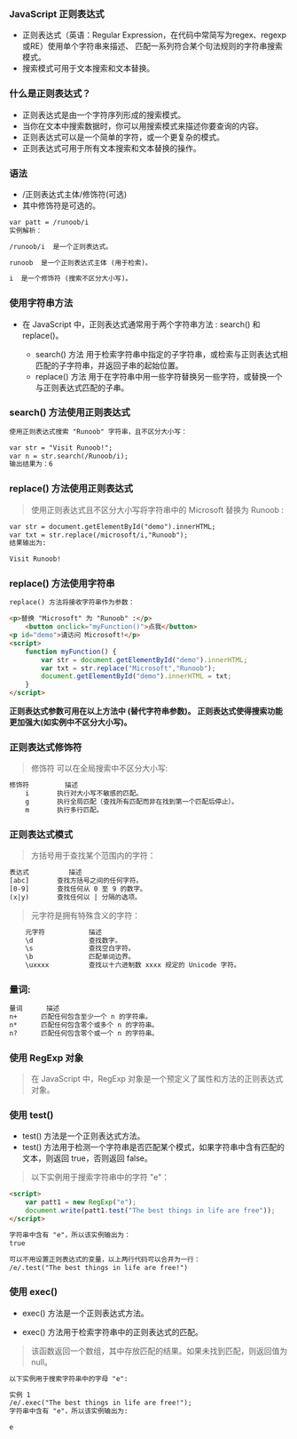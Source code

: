 ### JavaScript 正则表达式
- 正则表达式（英语：Regular Expression，在代码中常简写为regex、regexp或RE）使用单个字符串来描述、
匹配一系列符合某个句法规则的字符串搜索模式。
- 搜索模式可用于文本搜索和文本替换。

### 什么是正则表达式？
- 正则表达式是由一个字符序列形成的搜索模式。
- 当你在文本中搜索数据时，你可以用搜索模式来描述你要查询的内容。
- 正则表达式可以是一个简单的字符，或一个更复杂的模式。
- 正则表达式可用于所有文本搜索和文本替换的操作。

### 语法
- /正则表达式主体/修饰符(可选)
- 其中修饰符是可选的。
```html
var patt = /runoob/i
实例解析：

/runoob/i  是一个正则表达式。

runoob  是一个正则表达式主体 (用于检索)。

i  是一个修饰符 (搜索不区分大小写)。
```
### 使用字符串方法
- 在 JavaScript 中，正则表达式通常用于两个字符串方法 : search() 和 replace()。

    - search() 方法 用于检索字符串中指定的子字符串，或检索与正则表达式相匹配的子字符串，并返回子串的起始位置。
    - replace() 方法 用于在字符串中用一些字符替换另一些字符，或替换一个与正则表达式匹配的子串。

### search() 方法使用正则表达式
```html
使用正则表达式搜索 "Runoob" 字符串，且不区分大小写：

var str = "Visit Runoob!"; 
var n = str.search(/Runoob/i);
输出结果为：6
```
### replace() 方法使用正则表达式

> 使用正则表达式且不区分大小写将字符串中的 Microsoft 替换为 Runoob :
```html
var str = document.getElementById("demo").innerHTML; 
var txt = str.replace(/microsoft/i,"Runoob");
结果输出为:

Visit Runoob!
```

### replace() 方法使用字符串
```html
replace() 方法将接收字符串作为参数：

<p>替换 "Microsoft" 为 "Runoob" :</p>
    <button onclick="myFunction()">点我</button>
<p id="demo">请访问 Microsoft!</p>
<script>
    function myFunction() {
        var str = document.getElementById("demo").innerHTML; 
        var txt = str.replace("Microsoft","Runoob");
        document.getElementById("demo").innerHTML = txt;
    }
</script>
```            
**正则表达式参数可用在以上方法中 (替代字符串参数)。
  正则表达式使得搜索功能更加强大(如实例中不区分大小写)。**
  
### 正则表达式修饰符
> 修饰符 可以在全局搜索中不区分大小写:

```html
修饰符	        描述
    i	    执行对大小写不敏感的匹配。
    g	    执行全局匹配（查找所有匹配而非在找到第一个匹配后停止）。
    m	    执行多行匹配。
```


### 正则表达式模式
> 方括号用于查找某个范围内的字符：

```html
表达式	         描述
[abc]	    查找方括号之间的任何字符。
[0-9]	    查找任何从 0 至 9 的数字。
(x|y)	    查找任何以 | 分隔的选项。
```
> 元字符是拥有特殊含义的字符：

```html
    元字符	          描述
    \d	            查找数字。
    \s	            查找空白字符。
    \b	            匹配单词边界。
    \uxxxx	        查找以十六进制数 xxxx 规定的 Unicode 字符。
```
### 量词:

```html
量词	    描述
n+	    匹配任何包含至少一个 n 的字符串。
n*	    匹配任何包含零个或多个 n 的字符串。
n?	    匹配任何包含零个或一个 n 的字符串。
```

### 使用 RegExp 对象
> 在 JavaScript 中，RegExp 对象是一个预定义了属性和方法的正则表达式对象。

### 使用 test()
- test() 方法是一个正则表达式方法。
- test() 方法用于检测一个字符串是否匹配某个模式，如果字符串中含有匹配的文本，则返回 true，否则返回 false。

> 以下实例用于搜索字符串中的字符 "e"：
```html
<script>
    var patt1 = new RegExp("e");
    document.write(patt1.test("The best things in life are free"));
</script>

字符串中含有 "e"，所以该实例输出为：
true

可以不用设置正则表达式的变量，以上两行代码可以合并为一行：
/e/.test("The best things in life are free!")

```
### 使用 exec()
- exec() 方法是一个正则表达式方法。

- exec() 方法用于检索字符串中的正则表达式的匹配。

> 该函数返回一个数组，其中存放匹配的结果。如果未找到匹配，则返回值为 null。

```html
以下实例用于搜索字符串中的字母 "e":

实例 1
/e/.exec("The best things in life are free!");
字符串中含有 "e"，所以该实例输出为:

e
```